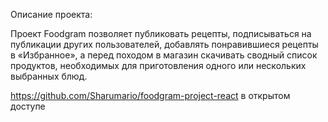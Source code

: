 Описание проекта:

Проект Foodgram позволяет публиковать рецепты, подписываться на публикации других пользователей, добавлять понравившиеся рецепты в «Избранное», а перед походом в магазин скачивать сводный список продуктов, необходимых для приготовления одного или нескольких выбранных блюд.

https://github.com/Sharumario/foodgram-project-react в открытом доступе